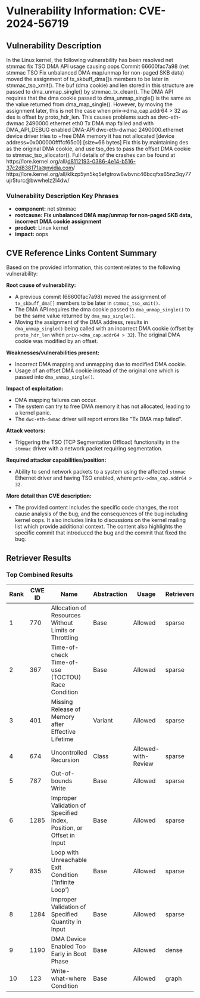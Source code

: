 # Vulnerability Information: CVE-2024-56719

## Vulnerability Description
In the Linux kernel, the following vulnerability has been resolved net stmmac fix TSO DMA API usage causing oops Commit 66600fac7a98 (net stmmac TSO Fix unbalanced DMA map/unmap for non-paged SKB data) moved the assignment of tx_skbuff_dma[]s members to be later in stmmac_tso_xmit(). The buf (dma cookie) and len stored in this structure are passed to dma_unmap_single() by stmmac_tx_clean(). The DMA API requires that the dma cookie passed to dma_unmap_single() is the same as the value returned from dma_map_single(). However, by moving the assignment later, this is not the case when priv->dma_cap.addr64 > 32 as des is offset by proto_hdr_len. This causes problems such as dwc-eth-dwmac 2490000.ethernet eth0 Tx DMA map failed and with DMA_API_DEBUG enabled DMA-API dwc-eth-dwmac 2490000.ethernet device driver tries to +free DMA memory it has not allocated [device address=0x000000ffffcf65c0] [size=66 bytes] Fix this by maintaining des as the original DMA cookie, and use tso_des to pass the offset DMA cookie to stmmac_tso_allocator(). Full details of the crashes can be found at https//lore.kernel.org/all/d8112193-0386-4e14-b516-37c2d838171a@nvidia.com/ https//lore.kernel.org/all/klkzp5yn5kq5efgtrow6wbvnc46bcqfxs65nz3qy77ujr5turc@bwwhelz2l4dw/

### Vulnerability Description Key Phrases
- **component:** net stmmac
- **rootcause:** **Fix unbalanced DMA map/unmap for non-paged SKB data, incorrect DMA cookie assignment**
- **product:** Linux kernel
- **impact:** oops

## CVE Reference Links Content Summary
Based on the provided information, this content relates to the following vulnerability:

**Root cause of vulnerability:**
- A previous commit (66600fac7a98) moved the assignment of `tx_skbuff_dma[]` members to be later in `stmmac_tso_xmit()`.
- The DMA API requires the dma cookie passed to `dma_unmap_single()` to be the same value returned by `dma_map_single()`.
- Moving the assignment of the DMA address, results in `dma_unmap_single()` being called with an incorrect DMA cookie (offset by `proto_hdr_len` when `priv->dma_cap.addr64 > 32`). The original DMA cookie was modified by an offset.

**Weaknesses/vulnerabilities present:**
- Incorrect DMA mapping and unmapping due to modified DMA cookie.
- Usage of an offset DMA cookie instead of the original one which is passed into `dma_unmap_single()`.

**Impact of exploitation:**
- DMA mapping failures can occur.
- The system can try to free DMA memory it has not allocated, leading to a kernel panic.
- The `dwc-eth-dwmac` driver will report errors like "Tx DMA map failed".

**Attack vectors:**
- Triggering the TSO (TCP Segmentation Offload) functionality in the `stmmac` driver with a network packet requiring segmentation.

**Required attacker capabilities/position:**
- Ability to send network packets to a system using the affected `stmmac` Ethernet driver and having TSO enabled, where `priv->dma_cap.addr64 > 32`.

**More detail than CVE description:**
- The provided content includes the specific code changes, the root cause analysis of the bug, and the consequences of the bug including kernel oops. It also includes links to discussions on the kernel mailing list which provide additional context. The content also highlights the specific commit that introduced the bug and the commit that fixed the bug.

## Retriever Results

### Top Combined Results

| Rank | CWE ID | Name | Abstraction | Usage  | Retrievers | Individual Scores |
|------|--------|------|-------------|-------|------------|-------------------|
| 1 | 770 | Allocation of Resources Without Limits or Throttling | Base | Allowed | sparse | 0.973 |
| 2 | 367 | Time-of-check Time-of-use (TOCTOU) Race Condition | Base | Allowed | sparse | 0.850 |
| 3 | 401 | Missing Release of Memory after Effective Lifetime | Variant | Allowed | sparse | 0.850 |
| 4 | 674 | Uncontrolled Recursion | Class | Allowed-with-Review | sparse | 0.814 |
| 5 | 787 | Out-of-bounds Write | Base | Allowed | sparse | 0.812 |
| 6 | 1285 | Improper Validation of Specified Index, Position, or Offset in Input | Base | Allowed | sparse | 0.811 |
| 7 | 835 | Loop with Unreachable Exit Condition ('Infinite Loop') | Base | Allowed | sparse | 0.810 |
| 8 | 1284 | Improper Validation of Specified Quantity in Input | Base | Allowed | sparse | 0.777 |
| 9 | 1190 | DMA Device Enabled Too Early in Boot Phase | Base | Allowed | dense | 0.535 |
| 10 | 123 | Write-what-where Condition | Base | Allowed | graph | 0.002 |

